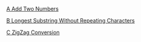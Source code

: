 [A Add Two Numbers](https://leetcode.com/problems/add-two-numbers/)

[B Longest Substring Without Repeating Characters](https://leetcode.com/problems/longest-substring-without-repeating-characters/)

[C ZigZag Conversion](https://leetcode.com/problems/zigzag-conversion/)

